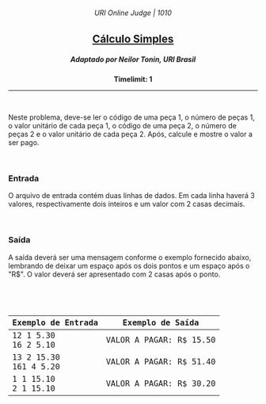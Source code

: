 <h6 align="center">URI Online Judge | 1010</h6>
<h2 align="center">
  <a href="https://www.urionlinejudge.com.br/judge/pt/problems/view/1010">
    Cálculo Simples
  </a>
</h2>
<h5 align="center">Adaptado por Neilor Tonin, URI  Brasil</h5>
<p align="center"><b>Timelimit: 1</b></p>
<hr>
<br>
<p>
  Neste problema, deve-se ler o código de uma peça 1, o número de peças 1, o valor unitário de cada peça 1, o código de uma peça 2, o número de peças 2 e o valor unitário de cada peça 2. Após, calcule e mostre o valor a ser pago.
</p>
<br>
<h3>Entrada</h3>
<p>
  O arquivo de entrada contém duas linhas de dados. Em cada linha haverá 3 valores, respectivamente dois inteiros e um valor com 2 casas decimais.
</p>
<br>
<h3>Saída</h3>
<p>
  A saída deverá ser uma mensagem conforme o exemplo fornecido abaixo, lembrando de deixar um espaço após os dois pontos e um espaço após o "R$". O valor deverá ser apresentado com 2 casas após o ponto.
</p>
<br>
<code>
  <table width="100%">
    <thead>
      <th>Exemplo de Entrada</th>
      <th>Exemplo de Saída</th>
    </thead>
    <tbody>
      <tr>
        <td>
          12 1 5.30<br>
          16 2 5.10
        </td>
        <td>VALOR A PAGAR: R$ 15.50</td>
      </tr>
      <tr>
        <td>
          13 2 15.30<br>
          161 4 5.20
        </td>
        <td>VALOR A PAGAR: R$ 51.40</td>
      </tr>
      <tr>
        <td>
          1 1 15.10<br>
          2 1 15.10
        </td>
        <td>VALOR A PAGAR: R$ 30.20</td>
      </tr>
    </tbody>
  </table>
</code>